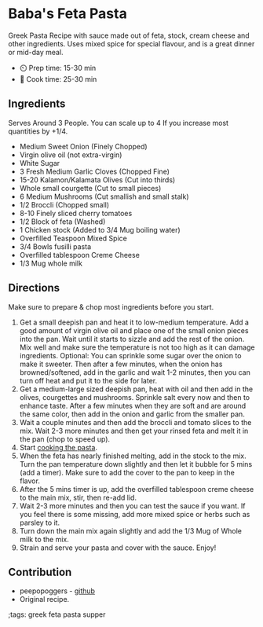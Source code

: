 # Baba's Feta Pasta

Greek Pasta Recipe with sauce made out of feta, stock, cream cheese and other ingredients.
Uses mixed spice for special flavour, and is a great dinner or mid-day meal.

- ⏲️ Prep time: 15-30 min
- 🍳 Cook time: 25-30 min

## Ingredients

Serves Around 3 People. You can scale up to 4 If you increase most quantities by +1/4.

- Medium Sweet Onion (Finely Chopped)
- Virgin olive oil (not extra-virgin)
- White Sugar
- 3 Fresh Medium Garlic Cloves (Chopped Fine)
- 15-20 Kalamon/Kalamata Olives (Cut into thirds)
- Whole small courgette (Cut to small pieces)
- 6 Medium Mushrooms (Cut smallish and small stalk)
- 1/2 Broccli (Chopped small)
- 8-10 Finely sliced cherry tomatoes
- 1/2 Block of feta (Washed)
- 1 Chicken stock (Added to 3/4 Mug boiling water)
- Overfilled Teaspoon Mixed Spice
- 3/4 Bowls fusilli pasta 
- Overfilled tablespoon Creme Cheese
- 1/3 Mug whole milk

## Directions

Make sure to prepare & chop most ingredients before you start. 

1. Get a small deepish pan and heat it to low-medium temperature. Add a good amount of virgin olive oil and place one of the small onion pieces into the pan. Wait until it starts to sizzle and add the rest of the onion. Mix well and make sure the temperature is not too high as it can damage ingredients. Optional: You can sprinkle some sugar over the onion to make it sweeter. Then after a few minutes, when the onion has browned/softened, add in the garlic and wait 1-2 minutes, then you can turn off heat and put it to the side for later.
2. Get a medium-large sized deepish pan, heat with oil and then add in the olives, courgettes and mushrooms. Sprinkle salt every now and then to enhance taste. After a few minutes when they are soft and are around the same color, then add in the onion and garlic from the smaller pan.
3. Wait a couple minutes and then add the broccli and tomato slices to the mix. Wait 2-3 more minutes and then get your rinsed feta and melt it in the pan (chop to speed up).
4. Start [cooking the pasta](pasta.html).
5. When the feta has nearly finished melting, add in the stock to the mix. Turn the pan temperature down slightly and then let it bubble for 5 mins (add a timer). Make sure to add the cover to the pan to keep in the flavor.
6. After the 5 mins timer is up, add the overfilled tablespoon creme cheese to the main mix, stir, then re-add lid.
7. Wait 2-3 more minutes and then you can test the sauce if you want. If you feel there is some missing, add more mixed spice or herbs such as parsley to it.
8. Turn down the main mix again slightly and add the 1/3 Mug of Whole milk to the mix.
9. Strain and serve your pasta and cover with the sauce. Enjoy!

## Contribution

- peepopoggers - [github](https://github.com/peepopoggers)
- Original recipe.

;tags: greek feta pasta supper
